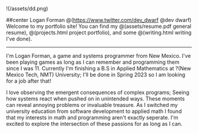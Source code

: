 !(/assets/dd.png)

##center Logan Forman @(https://www.twitter.com/dev_dwarf @dev dwarf)
Welcome to my portfolio site! You can find my 
@(assets/resume.pdf general resume), 
@(projects.html project portfolio), and some 
@(writing.html writing I've done).

---
I'm Logan Forman, a game and systems programmer from New Mexico. I've been playing games as long as I can remember and programming them since I was 11. Currently I'm finishing a B.S in Applied Mathematics at ?(New Mexico Tech, NMT) University; I'll be done in Spring 2023 so I am looking for a job after that!


I love observing the emergent consequences of complex programs; Seeing how systems react when pushed on in unintended ways. These moments can reveal annoying problems or invaluable treasure. As I switched my university education from software development to applied math I found that my interests in math and programming aren't exactly seperate. I'm excited to explore the intersection of these passions for as long as I can.

